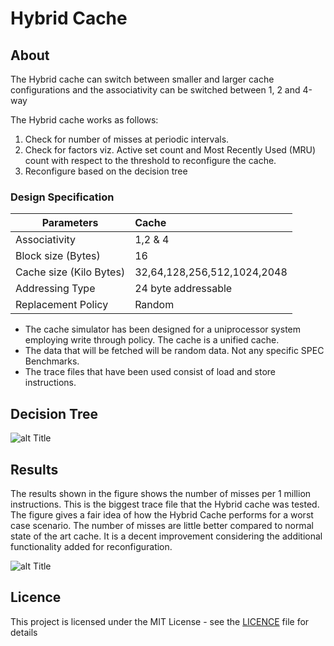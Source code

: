 # Hybrid Cache


## About
The Hybrid cache can switch between smaller and larger cache configurations and the associativity can be switched between 1, 2 and 4-way 

The Hybrid cache works as follows:
1.	Check for number of misses at periodic intervals.
2.	Check for factors viz. Active set count and Most Recently Used (MRU) count with respect to the threshold to reconfigure the cache.
3.	Reconfigure based on the decision tree 

### Design Specification
 
| Parameters         	  | Cache            			| 
| ----------------------- |:----------------------------| 
| Associativity    	 	  | 1,2 & 4 					| 
| Block size (Bytes) 	  | 16       					| 
| Cache size (Kilo Bytes) | 32,64,128,256,512,1024,2048 | 
| Addressing Type		  | 24 byte addressable			|
| Replacement Policy	  | Random 						|

 * The cache simulator has been designed for a uniprocessor system employing write through policy. The cache is a unified cache.
 * The data that will be fetched will be random data. Not any specific SPEC Benchmarks.
 * The trace files that have been used consist of load and store instructions.  

## Decision Tree 

![alt Title](https://cloud.githubusercontent.com/assets/8402606/15094312/03d074d8-1465-11e6-8d09-5e21526f6599.png)


## Results 

The results shown in the figure shows the number of misses per 1 million instructions. This is the biggest trace file that the Hybrid cache was tested. The figure gives a fair idea of how the Hybrid Cache performs for a worst case scenario. The number of misses are little better compared to normal state of the art cache. It is a decent improvement considering the additional functionality added for reconfiguration. 

![alt Title](https://cloud.githubusercontent.com/assets/8402606/15094315/25e67e28-1465-11e6-870f-a2e9cad96e5d.png) 

## Licence 

This project is licensed under the MIT License - see the [LICENCE](../master/LICENSE) file for details
 
